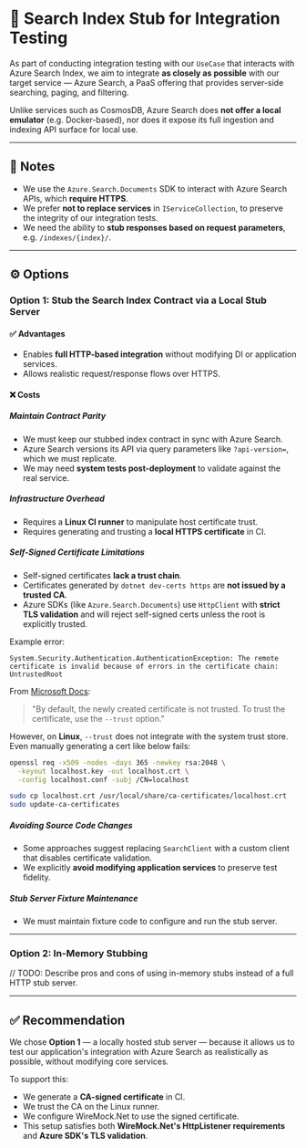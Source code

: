 # 🧪 Search Index Stub for Integration Testing

As part of conducting integration testing with our `UseCase` that interacts with Azure Search Index, we aim to integrate **as closely as possible** with our target service — Azure Search, a PaaS offering that provides server-side searching, paging, and filtering.

Unlike services such as CosmosDB, Azure Search does **not offer a local emulator** (e.g. Docker-based), nor does it expose its full ingestion and indexing API surface for local use.

---

## 📌 Notes

- We use the `Azure.Search.Documents` SDK to interact with Azure Search APIs, which **require HTTPS**.
- We prefer **not to replace services** in `IServiceCollection`, to preserve the integrity of our integration tests.
- We need the ability to **stub responses based on request parameters**, e.g. `/indexes/{index}/`.

---

## ⚙️ Options

### Option 1: Stub the Search Index Contract via a Local Stub Server

#### ✅ Advantages

- Enables **full HTTP-based integration** without modifying DI or application services.
- Allows realistic request/response flows over HTTPS.

#### ❌ Costs

##### Maintain Contract Parity

- We must keep our stubbed index contract in sync with Azure Search.
- Azure Search versions its API via query parameters like `?api-version=`, which we must replicate.
- We may need **system tests post-deployment** to validate against the real service.

##### Infrastructure Overhead

- Requires a **Linux CI runner** to manipulate host certificate trust.
- Requires generating and trusting a **local HTTPS certificate** in CI.

##### Self-Signed Certificate Limitations

- Self-signed certificates **lack a trust chain**.
- Certificates generated by `dotnet dev-certs https` are **not issued by a trusted CA**.
- Azure SDKs (like `Azure.Search.Documents`) use `HttpClient` with **strict TLS validation** and will reject self-signed certs unless the root is explicitly trusted.

Example error:

```text
System.Security.Authentication.AuthenticationException: The remote certificate is invalid because of errors in the certificate chain: UntrustedRoot
```

From [Microsoft Docs](https://learn.microsoft.com/en-us/dotnet/core/tools/dotnet-dev-certs):

> "By default, the newly created certificate is not trusted. To trust the certificate, use the `--trust` option."

However, on **Linux**, `--trust` does not integrate with the system trust store. Even manually generating a cert like below fails:

```bash
openssl req -x509 -nodes -days 365 -newkey rsa:2048 \
  -keyout localhost.key -out localhost.crt \
  -config localhost.conf -subj /CN=localhost

sudo cp localhost.crt /usr/local/share/ca-certificates/localhost.crt
sudo update-ca-certificates
```

##### Avoiding Source Code Changes

- Some approaches suggest replacing `SearchClient` with a custom client that disables certificate validation.
- We explicitly **avoid modifying application services** to preserve test fidelity.

##### Stub Server Fixture Maintenance

- We must maintain fixture code to configure and run the stub server.

---

### Option 2: In-Memory Stubbing

// TODO: Describe pros and cons of using in-memory stubs instead of a full HTTP stub server.

---

## ✅ Recommendation

We chose **Option 1** — a locally hosted stub server — because it allows us to test our application's integration with Azure Search as realistically as possible, without modifying core services.

To support this:

- We generate a **CA-signed certificate** in CI.
- We trust the CA on the Linux runner.
- We configure WireMock.Net to use the signed certificate.
- This setup satisfies both **WireMock.Net's HttpListener requirements** and **Azure SDK's TLS validation**.
